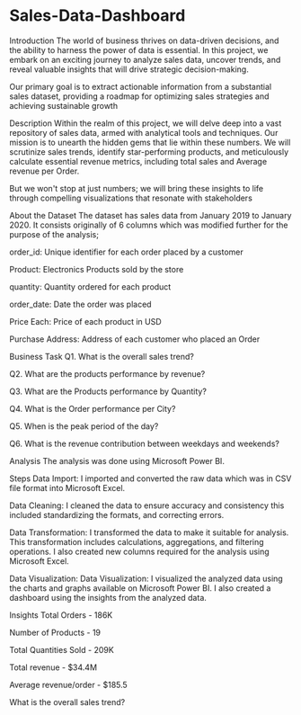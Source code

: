# Sales-Data-Dashboard

Introduction
The world of business thrives on data-driven decisions, and the ability to harness the power of data is essential. In this project, we embark on an exciting journey to analyze sales data, uncover trends, and reveal valuable insights that will drive strategic decision-making.

Our primary goal is to extract actionable information from a substantial sales dataset, providing a roadmap for optimizing sales strategies and achieving sustainable growth

Description
Within the realm of this project, we will delve deep into a vast repository of sales data, armed with analytical tools and techniques. Our mission is to unearth the hidden gems that lie within these numbers. We will scrutinize sales trends, identify star-performing products, and meticulously calculate essential revenue metrics, including total sales and Average revenue per Order.

But we won't stop at just numbers; we will bring these insights to life through compelling visualizations that resonate with stakeholders

About the Dataset
The dataset has sales data from January 2019 to January 2020. It consists originally of 6 columns which was modified further for the purpose of the analysis;

order_id: Unique identifier for each order placed by a customer

Product: Electronics Products sold by the store

quantity: Quantity ordered for each product

order_date: Date the order was placed

Price Each: Price of each product in USD

Purchase Address: Address of each customer who placed an Order

Business Task
Q1. What is the overall sales trend?

Q2. What are the products performance by revenue?

Q3. What are the Products performance by Quantity?

Q4. What is the Order performance per City?

Q5. When is the peak period of the day?

Q6. What is the revenue contribution between weekdays and weekends?

Analysis
The analysis was done using Microsoft Power BI.

Steps
Data Import: I imported and converted the raw data which was in CSV file format into Microsoft Excel.

Data Cleaning: I cleaned the data to ensure accuracy and consistency this included standardizing the formats, and correcting errors.

Data Transformation: I transformed the data to make it suitable for analysis. This transformation includes calculations, aggregations, and filtering operations. I also created new columns required for the analysis using Microsoft Excel.

Data Visualization: Data Visualization: I visualized the analyzed data using the charts and graphs available on Microsoft Power BI. I also created a dashboard using the insights from the analyzed data.

Insights
Total Orders - 186K

Number of Products - 19

Total Quantities Sold - 209K

Total revenue - $34.4M

Average revenue/order - $185.5

What is the overall sales trend?
